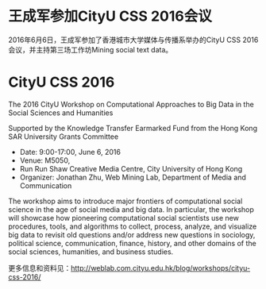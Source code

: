 
# 王成军参加CityU CSS 2016会议

2016年6月6日，王成军参加了香港城市大学媒体与传播系举办的CityU CSS 2016会议，并主持第三场工作坊Mining social text data。

# CityU CSS 2016

The 2016 CityU Workshop on Computational Approaches to Big Data in the Social Sciences and Humanities

Supported by the Knowledge Transfer Earmarked Fund from the Hong Kong SAR University Grants Committee

  * Date: 9:00-17:00, June 6, 2016
  * Venue: M5050,
  * Run Run Shaw Creative Media Centre, City University of Hong Kong
  * Organizer: Jonathan Zhu, Web Mining Lab, Department of Media and Communication

The workshop aims to introduce major frontiers of computational social science in the age of social media and big data. In particular, the workshop will showcase how pioneering computational social scientists use new procedures, tools, and algorithms to collect, process, analyze, and visualize big data to revisit old questions and/or address new questions in sociology, political science, communication, finance, history, and other domains of the social sciences, humanities, and business studies.

更多信息和资料见：http://weblab.com.cityu.edu.hk/blog/workshops/cityu-css-2016/
